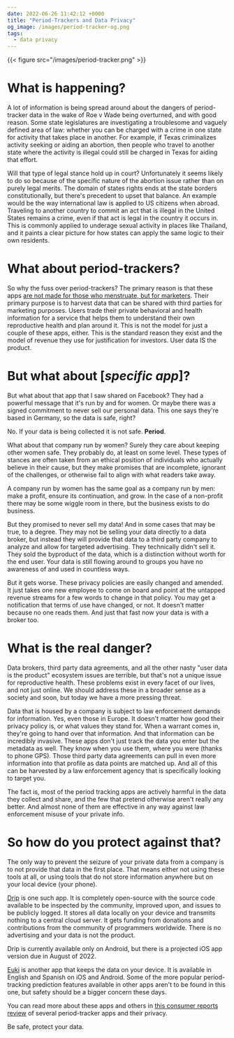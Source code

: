 ```yaml
---
date: 2022-06-26 11:42:12 +0000
title: "Period-Trackers and Data Privacy"
og_image: /images/period-tracker-og.png
tags:
  - data privacy
---
```


{{< figure src="/images/period-tracker.png" >}}

# What is happening?

A lot of information is being spread around about the dangers of period-tracker
data in the wake of Roe v Wade being overturned, and with good reason. Some
state legislatures are investigating a troublesome and vaguely defined area of
law: whether you can be charged with a crime in one state for activity that
takes place in another. For example, if Texas criminalizes activity seeking or
aiding an abortion, then people who travel to another state where the activity
is illegal could still be charged in Texas for aiding that effort.

Will that type of legal stance hold up in court? Unfortunately it seems likely
to do so because of the specific nature of the abortion issue rather than on
purely legal merits. The domain of states rights ends at the state borders
constitutionally, but there's precedent to upset that balance. An example would
be the way international law is applied to US citizens when abroad. Traveling to
another country to commit an act that is illegal in the United States remains a
crime, even if that act is legal in the country it occurs in. This is commonly
applied to underage sexual activity in places like Thailand, and it paints a
clear picture for how states can apply the same logic to their own residents.

# What about period-trackers?

So why the fuss over period-trackers? The primary reason is that these apps [are
not made for those who menstruate, but for
marketers](https://www.vox.com/the-goods/2018/11/13/18079458/menstrual-tracking-surveillance-glow-clue-apple-health).
Their primary purpose is to harvest data that can be shared with third parties
for marketing purposes. Users trade their private behavioral and health
information for a service that helps them to understand their own reproductive
health and plan around it. This is not the model for just a couple of these
apps, either. This is the standard reason they exist and the model of revenue
they use for justification for investors. User data IS the product.

# But what about [*specific app*]?

But what about that app that I saw shared on Facebook? They had a powerful
message that it's run by and for women. Or maybe there was a signed commitment
to never sell our personal data. This one says they're based in Germany, so the
data is safe, right?

No. If your data is being collected it is not safe. **Period**.

What about that company run by women? Surely they care about keeping other
women safe. They probably do, at least on some level. These types of stances are
often taken from an ethical position of individuals who actually believe in
their cause, but they make promises that are incomplete, ignorant of the
challenges, or otherwise fail to align with what readers take away.

A company run by women has the same goal as a company run by men: make a profit,
ensure its continuation, and grow. In the case of a non-profit there may be some
wiggle room in there, but the business exists to do business.

But they promised to never sell my data! And in some cases that may be true, to
a degree. They may not be selling your data directly to a data broker, but
instead they will provide that data to a third party company to analyze and
allow for targeted advertising. They technically didn't sell it. They sold the
byproduct of the data, which is a distinction without worth for the end user.
Your data is still flowing around to groups you have no awareness of and used in
countless ways.

But it gets worse. These privacy policies are easily changed and amended. It
just takes one new employee to come on board and point at the untapped revenue
streams for a few words to change in that policy. You may get a notification
that terms of use have changed, or not. It doesn't matter because no one reads
them. And just that fast now your data is with a broker too.

# What is the real danger?

Data brokers, third party data agreements, and all the other nasty "user data is
the product" ecosystem issues are terrible, but that's not a unique issue for
reproductive health. These problems exist in every facet of our lives, and not
just online. We should address these in a broader sense as a society and soon,
but today we have a more pressing threat.

Data that is housed by a company is subject to law enforcement demands for
information. Yes, even those in Europe. It doesn't matter how good their privacy
policy is, or what values they stand for. When a warrant comes in, they're going
to hand over that information. And that information can be incredibly invasive.
These apps don't just track the data you enter but the metadata as well. They
know when you use them, where you were (thanks to phone GPS). Those third party
data agreements can pull in even more information into that profile as data
points are matched up. And all of this can be harvested by a law enforcement
agency that is specifically looking to target you.

The fact is, most of the period tracking apps are actively harmful in the data
they collect and share, and the few that pretend otherwise aren't really any
better. And almost none of them are effective in any way against law enforcement
misuse of your private info.

# So how do you protect against that?

The only way to prevent the seizure of your private data from a company is to
not provide that data in the first place. That means either not using these
tools at all, or using tools that do not store information anywhere but on your
local device (your phone).

[Drip](https://bloodyhealth.gitlab.io/) is one such app. It is completely
open-source with the source code available to be inspected by the community,
improved upon, and issues to be publicly logged. It stores all data locally on
your device and transmits nothing to a central cloud server. It gets funding
from donations and contributions from the community of programmers worldwide.
There is no advertising and your data is not the product.

Drip is currently available only on Android, but there is a projected iOS app
version due in August of 2022.

[Euki](https://eukiapp.com) is another app that keeps the data on your device.
It is available in English and Spanish on iOS and Android. Some of the more
popular period-tracking prediction features available in other apps aren't to be
found in this one, but safety should be a bigger concern these days.

You can read more about these apps and others in [this consumer reports
review](https://www.consumerreports.org/health-privacy/period-tracker-apps-privacy-a2278134145/)
of several period-tracker apps and their privacy.

Be safe, protect your data.

